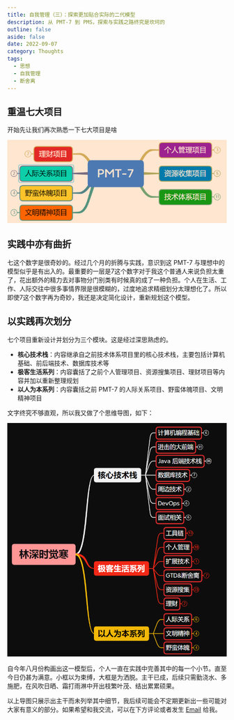 ```yaml
---
title: 自我管理（三）：探索更加贴合实际的二代模型
description: 从 PMT-7 到 PMS，探索与实践之路终究是坎坷的
outline: false
aside: false
date: 2022-09-07
category: Thoughts
tags:
  - 思想
  - 自我管理
  - 断舍离
---
```


<!--@include: ../../../.vitepress/template/PostCommon.md-->


## 重温七大项目

开始先让我们再次熟悉一下七大项目是啥

![old-pmt-7](./old-pmt-7.png)

## 实践中亦有曲折

七这个数字是很奇妙的。经过几个月的折腾与实践，意识到这 PMT-7 与理想中的模型似乎是有出入的。最重要的一层是7这个数字对于我这个普通人来说负担太重了，花出额外的精力去对事物分门别类有时候真的成了一种负担。个人在生活、工作、人际交往中很多事情界限是很模糊的，过度地追求精细划分太理想化了。所以即使7这个数字再为奇妙，我还是决定简化设计，重新规划这个模型。

## 以实践再次划分

七个项目重新设计并划分为三个模块。这是经过深思熟虑的。

- **核心技术栈**：内容继承自之前技术体系项目里的核心技术栈，主要包括计算机基础、前后端技术、数据库技术等
- **极客生活系列**：内容囊括了之前个人管理项目、资源搜集项目、理财项目等内容并加以重新整理规划
- **以人为本系列**：内容囊括之前 PMT-7 的人际关系项目、野蛮体魄项目、文明精神项目

文字终究不够直观，所以我又做了个思维导图，如下：

![new-pmt-7](./new-pmt.png)

自今年八月份构画出这一模型后，个人一直在实践中完善其中的每一个小节。直至今日仍甚为满意。小框以为束缚，大框是为洒脱。主干已成，后续只需勤浇水、多施肥，在风吹日晒、霜打雨淋中开出枝繁叶茂、结出累累硕果。

以上导图只展示出主干而未列举其中细节，我后续可能会不定期更新出一些可能对大家有意义的部分。如果希望和我交流，可以在下方评论或者发生 [Email](mailto:ikangjia.cn@outlook.com) 给我。
